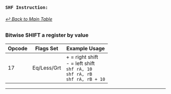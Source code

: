 ### `SHF Instruction:`
###### [↩ Back to Main Table](../README.md)
### Bitwise SHIFT a register by value
| Opcode | Flags Set    | Example Usage |
|--------|-------------|---------------|
| 17     | Eq/Less/Grt | + = right shift <br> - = left shift <br> `shf rA, 10` <br> `shf rA, rB` <br> `shf rA, rB + 10`|
---